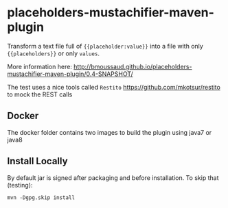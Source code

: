 placeholders-mustachifier-maven-plugin
======================================

Transform a text file full of `{{placeholder:value}}` into a file with only `{{placeholders}}` or only `values`.

More information here: http://bmoussaud.github.io/placeholders-mustachifier-maven-plugin/0.4-SNAPSHOT/

The test uses a nice tools called `Restito` https://github.com/mkotsur/restito to mock the REST calls 

Docker
------

The docker folder contains two images to build the plugin using java7 or
java8


Install Locally
------

By default jar is signed after packaging and before installation. To skip that (testing):
```
mvn -Dgpg.skip install
```


